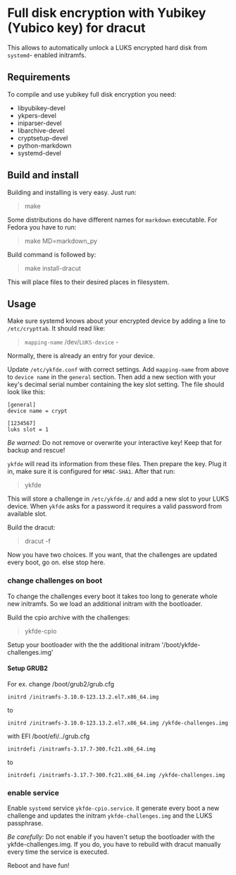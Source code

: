 Full disk encryption with Yubikey (Yubico key) for dracut
=========================================================

This allows to automatically unlock a LUKS encrypted hard disk from `systemd`-
enabled initramfs.

Requirements
------------

To compile and use yubikey full disk encryption you need:

* libyubikey-devel
* ykpers-devel
* iniparser-devel
* libarchive-devel
* cryptsetup-devel
* python-markdown
* systemd-devel

Build and install
-----------------

Building and installing is very easy. Just run:

> make

Some distributions do have different names for `markdown` executable.
For Fedora you have to run:

> make MD=markdown_py

Build command is followed by:

> make install-dracut

This will place files to their desired places in filesystem.

Usage
-----

Make sure systemd knows about your encrypted device by
adding a line to `/etc/crypttab`. It should read like:

> `mapping-name` /dev/`LUKS-device` -

Normally, there is already an entry for your device.

Update `/etc/ykfde.conf` with correct settings. Add `mapping-name` from
above to `device name` in the `general` section. Then add a new section
with your key's decimal serial number containing the key slot setting.
The file should look like this:

    [general]
    device name = crypt

    [1234567]
    luks slot = 1

*Be warned*: Do not remove or overwrite your interactive key! Keep that
for backup and rescue!

`ykfde` will read its information from these files. Then prepare
the key. Plug it in, make sure it is configured for `HMAC-SHA1`.
After that run:

> ykfde

This will store a challenge in `/etc/ykfde.d/` and add a new slot to
your LUKS device. When `ykfde` asks for a password it requires a valid
password from available slot.

Build the dracut:

> dracut -f

Now you have two choices. If you want, that the challenges are updated every boot, go on. else stop here.

### change challenges on boot

To change the challenges every boot it takes too long to generate whole new initramfs. So we load an additional initram with the bootloader.

Build the cpio archive with the challenges:

> ykfde-cpio

Setup your bootloader with the the additional initram '/boot/ykfde-challenges.img'

#### Setup GRUB2

For ex. change /boot/grub2/grub.cfg

    initrd /initramfs-3.10.0-123.13.2.el7.x86_64.img

to

    initrd /initramfs-3.10.0-123.13.2.el7.x86_64.img /ykfde-challenges.img


with EFI /boot/efi/../grub.cfg

    initrdefi /initramfs-3.17.7-300.fc21.x86_64.img

to

    initrdefi /initramfs-3.17.7-300.fc21.x86_64.img /ykfde-challenges.img

### enable service

Enable `systemd` service `ykfde-cpio.service`. it generate every boot a new challenge and updates the initram `ykfde-challenges.img` and the LUKS passphrase.

*Be carefully:* Do not enable if you haven't setup the bootloader with the ykfde-challenges.img. If you do, you have to rebuild with dracut manually every time the service is executed.



Reboot and have fun!
